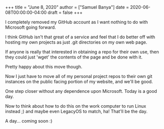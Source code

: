 +++
title = "June 8, 2020"
author = ["Samuel Banya"]
date = 2020-06-08T00:00:00-04:00
draft = false
+++

I completely removed my GitHub account as I want nothing to do with
Microsoft going forward.

I think GitHub isn't that great of a service and feel that I do better
off with hosting my own projects as just .git directories on my own
web page.

If anyone is really that interested in obtaining a repo for their own
use, then they could just 'wget' the contents of the page and be done
with it.

Pretty happy about this move though.

Now I just have to move all of my personal project repos to their
own git instances on the public facing portion of my website, and
we'll be good.

One step closer without any dependence upon Microsoft. Today is a
good day.

Now to think about how to do this on the work computer to run Linux
instead ;) and maybe even LegacyOS to match, ha! That'll be the day.

A day... coming soon :)